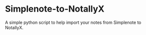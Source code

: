 # Simplenote-to-NotallyX
A simple python script to help import your notes from Simplenote to NotallyX.
